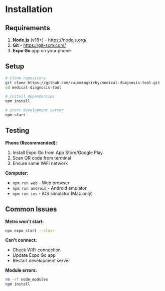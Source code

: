 # Installation

## Requirements

1. **Node.js** (v18+) - https://nodejs.org/
2. **Git** - https://git-scm.com/
3. **Expo Go** app on your phone

## Setup

```bash
# Clone repository
git clone https://github.com/swimmingkirby/medical-diagnosis-tool.git
cd medical-diagnosis-tool

# Install dependencies
npm install

# Start development server
npm start
```

## Testing

**Phone (Recommended):**
1. Install Expo Go from App Store/Google Play
2. Scan QR code from terminal
3. Ensure same WiFi network

**Computer:**
- `npm run web` - Web browser
- `npm run android` - Android emulator
- `npm run ios` - iOS simulator (Mac only)

## Common Issues

**Metro won't start:**
```bash
npx expo start --clear
```

**Can't connect:**
- Check WiFi connection
- Update Expo Go app
- Restart development server

**Module errors:**
```bash
rm -rf node_modules
npm install
```